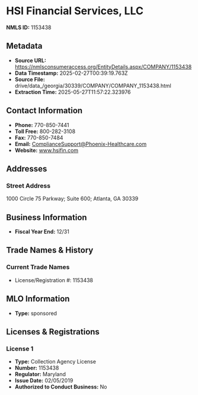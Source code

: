 # HSI Financial Services, LLC

**NMLS ID:** 1153438

## Metadata
- **Source URL:** https://nmlsconsumeraccess.org/EntityDetails.aspx/COMPANY/1153438
- **Data Timestamp:** 2025-02-27T00:39:19.763Z
- **Source File:** drive/data_/georgia/30339/COMPANY/COMPANY_1153438.html
- **Extraction Time:** 2025-05-27T11:57:22.323976

## Contact Information
- **Phone:** 770-850-7441
- **Toll Free:** 800-282-3108
- **Fax:** 770-850-7484
- **Email:** ComplianceSupport@Phoenix-Healthcare.com
- **Website:** www.hsifin.com

## Addresses
### Street Address
1000 Circle 75 Parkway; Suite 600; Atlanta, GA 30339

## Business Information
- **Fiscal Year End:** 12/31

## Trade Names & History
### Current Trade Names
- License/Registration #: 1153438

## MLO Information
- **Type:** sponsored

## Licenses & Registrations

### License 1
- **Type:** Collection Agency License
- **Number:** 1153438
- **Regulator:** Maryland
- **Issue Date:** 02/05/2019
- **Authorized to Conduct Business:** No
